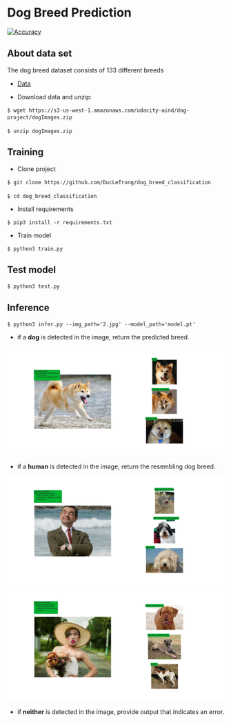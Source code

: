# Dog Breed Prediction 
[![Accuracy](https://img.shields.io/badge/accuracy-86%2E12%25-green.svg)](https://github.com/DucLeTrong/dog_breed_classification)

## About data set
The dog breed dataset consists of 133 different breeds
- [Data](https://s3-us-west-1.amazonaws.com/udacity-aind/dog-project/dogImages.zip)

- Download data and unzip:
```
$ wget https://s3-us-west-1.amazonaws.com/udacity-aind/dog-project/dogImages.zip

$ unzip dogImages.zip
```


## Training
- Clone project
```
$ git clone https://github.com/DucLeTrong/dog_breed_classification

$ cd dog_breed_classification
```

- Install requirements
```
$ pip3 install -r requirements.txt
```

- Train model 
```
$ python3 train.py 
```

## Test model 
```
$ python3 test.py 
```

## Inference
```
$ python3 infer.py --img_path='2.jpg' --model_path='model.pt'
```
- if a __dog__ is detected in the image, return the predicted breed.

![png](result/result_dog.jpg)

- if a __human__ is detected in the image, return the resembling dog breed.

![png](result/result_human1.jpg)

![png](result/result_human2.jpg)

- if __neither__ is detected in the image, provide output that indicates an error.



